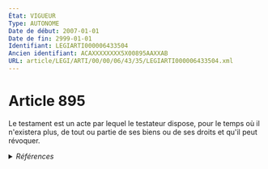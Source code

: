 ```yaml
---
État: VIGUEUR
Type: AUTONOME
Date de début: 2007-01-01
Date de fin: 2999-01-01
Identifiant: LEGIARTI000006433504
Ancien identifiant: ACAXXXXXXXX5X00895AAXXAB
URL: article/LEGI/ARTI/00/00/06/43/35/LEGIARTI000006433504.xml
---
```


<h1>Article 895</h1>

Le testament est un acte par lequel le testateur dispose, pour le temps où il
n'existera plus, de tout ou partie de ses biens ou de ses droits et qu'il peut
révoquer.


<details>
  <summary><em>Références</em></summary>

  <h2>Articles faisant référence à l'article</h2>
  
  <ul>
    <li>
      <a href="https://legal.tricoteuses.fr//redirection/LEGIARTI000006284843?vers=git&vers=legifrance">LOI n° 2006-728 du 23 juin 2006 portant réforme des successions et des libéralités - article 9 ENTIEREMENT_MODIF</a> MODIFICATION cible
    </li>
    <li>
      <a href="https://legal.tricoteuses.fr//redirection/LEGIARTI000006284844?vers=git&vers=legifrance">LOI n° 2006-728 du 23 juin 2006 portant réforme des successions et des libéralités - article 10 ENTIEREMENT_MODIF</a> MODIFICATION cible
    </li>
  </ul>
  
  <h2>Références faites par l'article</h2>
  
  <ul>
    <li>
      CODIFICATION source Loi 1803-05-03
    </li>
    <li>
      2006-06-23 MODIFICATION source <a href="https://legal.tricoteuses.fr//redirection/LEGIARTI000006284844?vers=git&vers=legifrance">LOI n° 2006-728 du 23 juin 2006 portant réforme des successions et des libéralités - article 10 ENTIEREMENT_MODIF</a>
    </li>
    <li>
      2006-06-23 MODIFICATION source <a href="https://legal.tricoteuses.fr//redirection/LEGIARTI000006284843?vers=git&vers=legifrance">LOI n° 2006-728 du 23 juin 2006 portant réforme des successions et des libéralités - article 9 ENTIEREMENT_MODIF</a>
    </li>
  </ul>
</details>
